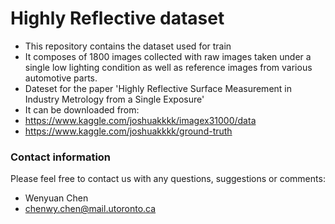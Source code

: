 # Highly Reflective dataset
- This repository contains the dataset used for train  
- It composes of 1800 images collected with raw images taken under a single low lighting condition as well as reference images from various automotive parts.  
- Dateset for the paper  'Highly Reflective Surface Measurement in Industry Metrology from a Single Exposure'
- It can be downloaded from:   
- https://www.kaggle.com/joshuakkkk/imagex31000/data
- https://www.kaggle.com/joshuakkkk/ground-truth
### Contact information
Please feel free to contact us with any questions, suggestions or comments:
- Wenyuan Chen
- chenwy.chen@mail.utoronto.ca
